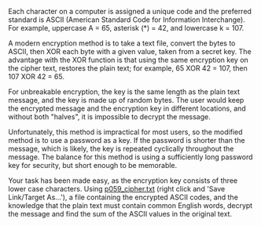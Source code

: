 Each character on a computer is assigned a unique code and the preferred
standard is ASCII (American Standard Code for Information Interchange).
For example, uppercase A = 65, asterisk (\*) = 42, and lowercase k =
107.

A modern encryption method is to take a text file, convert the bytes to
ASCII, then XOR each byte with a given value, taken from a secret key.
The advantage with the XOR function is that using the same encryption
key on the cipher text, restores the plain text; for example, 65 XOR 42
= 107, then 107 XOR 42 = 65.

For unbreakable encryption, the key is the same length as the plain text
message, and the key is made up of random bytes. The user would keep the
encrypted message and the encryption key in different locations, and
without both "halves", it is impossible to decrypt the message.

Unfortunately, this method is impractical for most users, so the
modified method is to use a password as a key. If the password is
shorter than the message, which is likely, the key is repeated
cyclically throughout the message. The balance for this method is using
a sufficiently long password key for security, but short enough to be
memorable.

Your task has been made easy, as the encryption key consists of three
lower case characters. Using
[p059_cipher.txt](project/resources/p059_cipher.txt) (right click and
'Save Link/Target As...'), a file containing the encrypted ASCII codes,
and the knowledge that the plain text must contain common English words,
decrypt the message and find the sum of the ASCII values in the original
text.
